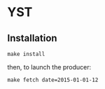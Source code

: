 YST
===

Installation
------------

```shell
make install
```

then,
to launch the producer:
```shell
make fetch date=2015-01-01-12
```